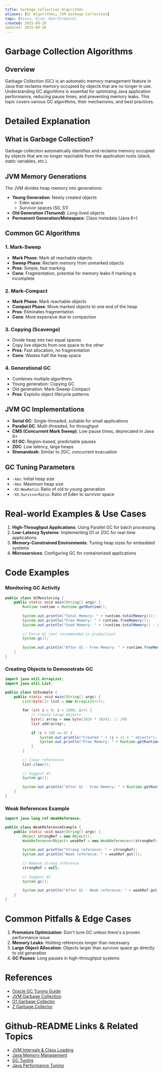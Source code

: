 ```yaml
---
title: Garbage Collection Algorithms
aliases: [GC Algorithms, JVM Garbage Collection]
tags: [#java, #jvm, #performance]
created: 2025-09-26
updated: 2025-09-26
---
```


# Garbage Collection Algorithms

## Overview

Garbage Collection (GC) is an automatic memory management feature in Java that reclaims memory occupied by objects that are no longer in use. Understanding GC algorithms is essential for optimizing Java application performance, reducing pause times, and preventing memory leaks. This topic covers various GC algorithms, their mechanisms, and best practices.

# Detailed Explanation

## What is Garbage Collection?

Garbage collection automatically identifies and reclaims memory occupied by objects that are no longer reachable from the application roots (stack, static variables, etc.).

## JVM Memory Generations

The JVM divides heap memory into generations:

- **Young Generation**: Newly created objects
  - Eden space
  - Survivor spaces (S0, S1)
- **Old Generation (Tenured)**: Long-lived objects
- **Permanent Generation/Metaspace**: Class metadata (Java 8+)

## Common GC Algorithms

### 1. Mark-Sweep
- **Mark Phase**: Mark all reachable objects
- **Sweep Phase**: Reclaim memory from unmarked objects
- **Pros**: Simple, fast marking
- **Cons**: Fragmentation, potential for memory leaks if marking is incomplete

### 2. Mark-Compact
- **Mark Phase**: Mark reachable objects
- **Compact Phase**: Move marked objects to one end of the heap
- **Pros**: Eliminates fragmentation
- **Cons**: More expensive due to compaction

### 3. Copying (Scavenge)
- Divide heap into two equal spaces
- Copy live objects from one space to the other
- **Pros**: Fast allocation, no fragmentation
- **Cons**: Wastes half the heap space

### 4. Generational GC
- Combines multiple algorithms
- Young generation: Copying GC
- Old generation: Mark-Sweep-Compact
- **Pros**: Exploits object lifecycle patterns

## JVM GC Implementations

- **Serial GC**: Single-threaded, suitable for small applications
- **Parallel GC**: Multi-threaded, for throughput
- **CMS (Concurrent Mark Sweep)**: Low pause times, deprecated in Java 9+
- **G1 GC**: Region-based, predictable pauses
- **ZGC**: Low latency, large heaps
- **Shenandoah**: Similar to ZGC, concurrent evacuation

## GC Tuning Parameters

- `-Xms`: Initial heap size
- `-Xmx`: Maximum heap size
- `-XX:NewRatio`: Ratio of old to young generation
- `-XX:SurvivorRatio`: Ratio of Eden to survivor space

# Real-world Examples & Use Cases

1. **High-Throughput Applications**: Using Parallel GC for batch processing
2. **Low-Latency Systems**: Implementing G1 or ZGC for real-time applications
3. **Memory-Constrained Environments**: Tuning heap sizes for embedded systems
4. **Microservices**: Configuring GC for containerized applications

# Code Examples

### Monitoring GC Activity
```java
public class GCMonitoring {
    public static void main(String[] args) {
        Runtime runtime = Runtime.getRuntime();
        
        System.out.println("Total Memory: " + runtime.totalMemory());
        System.out.println("Free Memory: " + runtime.freeMemory());
        System.out.println("Used Memory: " + (runtime.totalMemory() - runtime.freeMemory()));
        
        // Force GC (not recommended in production)
        System.gc();
        
        System.out.println("After GC - Free Memory: " + runtime.freeMemory());
    }
}
```

### Creating Objects to Demonstrate GC
```java
import java.util.ArrayList;
import java.util.List;

public class GCExample {
    public static void main(String[] args) {
        List<byte[]> list = new ArrayList<>();
        
        for (int i = 0; i < 1000; i++) {
            // Create large objects
            byte[] array = new byte[1024 * 1024]; // 1MB
            list.add(array);
            
            if (i % 100 == 0) {
                System.out.println("Created " + (i + 1) + " objects");
                System.out.println("Free Memory: " + Runtime.getRuntime().freeMemory());
            }
        }
        
        // Clear references
        list.clear();
        
        // Suggest GC
        System.gc();
        
        System.out.println("After GC - Free Memory: " + Runtime.getRuntime().freeMemory());
    }
}
```

### Weak References Example
```java
import java.lang.ref.WeakReference;

public class WeakReferenceExample {
    public static void main(String[] args) {
        Object strongRef = new Object();
        WeakReference<Object> weakRef = new WeakReference<>(strongRef);
        
        System.out.println("Strong reference: " + strongRef);
        System.out.println("Weak reference: " + weakRef.get());
        
        // Remove strong reference
        strongRef = null;
        
        // Suggest GC
        System.gc();
        
        System.out.println("After GC - Weak reference: " + weakRef.get());
    }
}
```

# Common Pitfalls & Edge Cases

1. **Premature Optimization**: Don't tune GC unless there's a proven performance issue
2. **Memory Leaks**: Holding references longer than necessary
3. **Large Object Allocation**: Objects larger than survivor space go directly to old generation
4. **GC Pauses**: Long pauses in high-throughput systems

# References

- [Oracle GC Tuning Guide](https://docs.oracle.com/javase/8/docs/technotes/guides/vm/gctuning/index.html)
- [JVM Garbage Collection](https://www.oracle.com/webfolder/technetwork/tutorials/obe/java/gc01/index.html)
- [G1 Garbage Collector](https://docs.oracle.com/javase/9/gctuning/g1-garbage-collector.htm)
- [Z Garbage Collector](https://docs.oracle.com/en/java/javase/11/gctuning/z-garbage-collector.html)

# Github-README Links & Related Topics

- [JVM Internals & Class Loading](./jvm-internals-class-loading/README.md)
- [Java Memory Management](./java-memory-management/README.md)
- [GC Tuning](./gc-tuning/README.md)
- [Java Performance Tuning](./java-performance-tuning/README.md)
